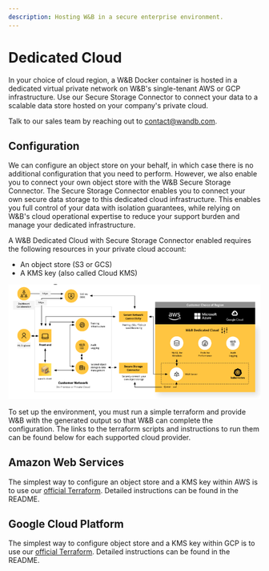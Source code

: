 ```yaml
---
description: Hosting W&B in a secure enterprise environment.
---
```


# Dedicated Cloud

In your choice of cloud region, a W\&B Docker container is hosted in a dedicated virtual private network on W\&B's single-tenant AWS or GCP infrastructure. Use our Secure Storage Connector to connect your data to a scalable data store hosted on your company's private cloud.

Talk to our sales team by reaching out to [contact@wandb.com](mailto:contact@wandb.com).

## Configuration

We can configure an object store on your behalf, in which case there is no additional configuration that you need to perform. However, we also enable you to connect your own object store with the W\&B Secure Storage Connector. The Secure Storage Connector enables you to connect your own secure data storage to this dedicated cloud infrastructure. This enables you full control of your data with isolation guarantees, while relying on W\&B's cloud operational expertise to reduce your support burden and manage your dedicated infrastructure.&#x20;

A W\&B Dedicated Cloud with Secure Storage Connector enabled requires the following resources in your private cloud account:

* An object store (S3 or GCS)&#x20;
* A KMS key (also called Cloud KMS)&#x20;

__![](<../../../.gitbook/assets/image (167).png>)__

To set up the environment, you must run a simple terraform and provide W\&B with the generated output so that W\&B can complete the configuration. The links to the terraform scripts and instructions to run them can be found below for each supported cloud provider.

## Amazon Web Services

The simplest way to configure an object store and a KMS key within AWS is to use our [official Terraform](https://github.com/wandb/terraform-aws-wandb/tree/main/examples/byob). Detailed instructions can be found in the README.

## Google Cloud Platform

The simplest way to configure object store and a KMS key within GCP is to use our [official Terraform](https://github.com/wandb/terraform-google-wandb/tree/main/examples/byob). Detailed instructions can be found in the README.
